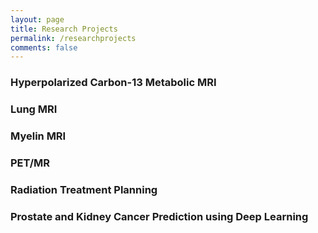 ```yaml
---
layout: page
title: Research Projects
permalink: /researchprojects
comments: false
---
```


### Hyperpolarized Carbon-13 Metabolic MRI

### Lung MRI

### Myelin MRI

### PET/MR

### Radiation Treatment Planning

### Prostate and Kidney Cancer Prediction using Deep Learning